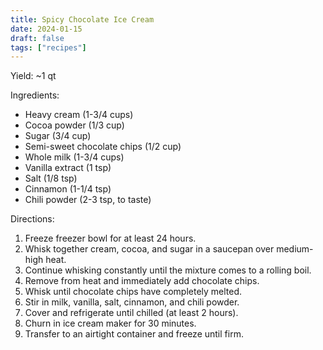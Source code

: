 ```yaml
---
title: Spicy Chocolate Ice Cream
date: 2024-01-15
draft: false
tags: ["recipes"]
---
```


Yield: ~1 qt

Ingredients:
- Heavy cream (1-3/4 cups)
- Cocoa powder (1/3 cup)
- Sugar (3/4 cup)
- Semi-sweet chocolate chips (1/2 cup)
- Whole milk (1-3/4 cups)
- Vanilla extract (1 tsp)
- Salt (1/8 tsp)
- Cinnamon (1-1/4 tsp)
- Chili powder (2-3 tsp, to taste)

Directions:
1) Freeze freezer bowl for at least 24 hours.
2) Whisk together cream, cocoa, and sugar in a saucepan over medium-high heat.
3) Continue whisking constantly until the mixture comes to a rolling boil.
4) Remove from heat and immediately add chocolate chips.
5) Whisk until chocolate chips have completely melted.
6) Stir in milk, vanilla, salt, cinnamon, and chili powder.
7) Cover and refrigerate until chilled (at least 2 hours).
8) Churn in ice cream maker for 30 minutes.
9) Transfer to an airtight container and freeze until firm.
